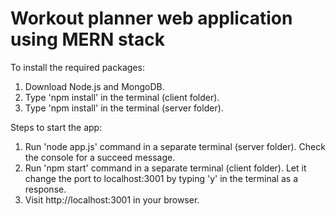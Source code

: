 # Workout planner web application using MERN stack

To install the required packages:

1. Download Node.js and MongoDB.
2. Type 'npm install' in the terminal (client folder).
3. Type 'npm install' in the terminal (server folder).

Steps to start the app:

1. Run 'node app.js' command in a separate terminal (server folder). Check the console for a succeed message.
2. Run 'npm start' command in a separate terminal (client folder). Let it change the port to localhost:3001 by typing 'y' in the terminal as a response.
3. Visit http://localhost:3001 in your browser.
